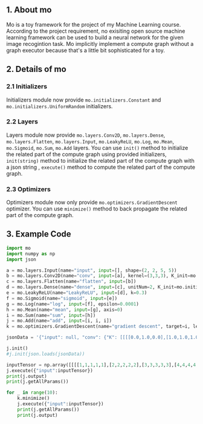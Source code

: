 ## 1. About mo
Mo is a toy framework for the project of my Machine Learning course. According to the project requirement, no exisiting open source machine learning framework can be used to build a neural network for the given image recogintion task. Mo implicitly implement a compute graph without a graph executor because that's a little bit sophisticated for a toy.

## 2. Details of mo

### 2.1 Initializers

Initializers module now provide `mo.initializers.Constant` and `mo.initializers.UniformRandom` initializers.

### 2.2 Layers
Layers module now provide `mo.layers.Conv2D`, `mo.layers.Dense`, `mo.layers.Flatten`, `mo.layers.Input`, `mo.LeakyReLU`, `mo.Log`, `mo.Mean`, `mo.Sigmoid`, `mo.Sum`, `mo.Add` layers. You can use `init()` method to initialize the related part of the compute graph using provided initializers, `init(string)` method to initialize the related part of the compute graph with a json string , `execute()` method to compute the related part of the compute graph.

### 2.3 Optimizers
Optimizers module now only provide `mo.optimizers.GradientDescent` optimizer. You can use `minimize()` method to back propagate the related part of the compute graph.

## 3. Example Code
```python
import mo
import numpy as np
import json

a = mo.layers.Input(name="input", input=[], shape=(2, 2, 5, 5))
b = mo.layers.Conv2D(name="conv", input=[a], kernel=(3,3,3), K_init=mo.initializers.UniformRandom(-0.01, 0.01), b_init=mo.initializers.UniformRandom(-0.01, 0.01))
c = mo.layers.Flatten(name="flatten", input=[b])
d = mo.layers.Dense(name="dense", input=[c], unitNum=2, K_init=mo.initializers.UniformRandom(-0.01, 0.01), b_init=mo.initializers.UniformRandom(-0.01, 0.01))
e = mo.LeakyReLU(name="LeakyReLU", input=[d], k=0.3)
f = mo.Sigmoid(name="sigmoid", input=[e])
g = mo.Log(name="log", input=[f], epsilon=0.0001)
h = mo.Mean(name="mean", input=[g], axis=0)
i = mo.Sum(name="sum", input=[h])
j = mo.Add(name="add", input=[i, i, i])
k = mo.optimizers.GradientDescent(name="gradient descent", target=i, learning_rate=0.001)

jsonData = '{"input": null, "conv": {"K": [[[[0.0,1.0,0.0],[1.0,1.0,1.0],[0.0,1.0,0.0]],[[0.0,1.0,0.0],[1.0,1.0,1.0],[0.0,1.0,0.0]]],[[[0.0,0.0,0.0],[1.0,1.0,1.0],[0.0,0.0,0.0]],[[0.0,0.0,0.0],[1.0,1.0,1.0],[0.0,0.0,0.0]]],[[[0.0,1.0,0.0],[0.0,1.0,0.0],[0.0,1.0,0.0]],[[0.0,1.0,0.0],[0.0,1.0,0.0],[0.0,1.0,0.0]]]], "b": [-1.0,0.0,1.0]}, "flatten": null, "dense": {"K": [[0.001,0.002,0.003,0.004,0.005,0.006,0.007,0.008,0.009,0.01,0.011,0.012,0.013,0.014,0.015,0.016,0.017,0.018,0.019,0.02,0.021,0.022,0.023,0.024,0.025,0.026,0.027],[0.001,0.002,0.003,0.004,0.005,0.006,0.007,0.008,0.009,0.01,0.011,0.012,0.013,0.014,0.015,0.016,0.017,0.018,0.019,0.02,0.021,0.022,0.023,0.024,0.025,0.026,0.027]], "b": [0.001,-0.001]}, "log": null, "mean": null, "sum": null, "add": null}'

j.init()
#j.init(json.loads(jsonData))

inputTensor = np.array([[[[1,1,1,1,1],[2,2,2,2,2],[3,3,3,3,3],[4,4,4,4,4],[5,5,5,5,5]],[[1,2,3,4,5],[1,2,3,4,5],[1,2,3,4,5],[1,2,3,4,5],[1,2,3,4,5]]],[[[-1,-1,-1,-1,-1],[-2,-2,-2,-2,-2],[-3,-3,-3,-3,-3],[-4,-4,-4,-4,-4],[-5,-5,-5,-5,-5]],[[-1,-2,-3,-4,-5],[-1,-2,-3,-4,-5],[-1,-2,-3,-4,-5],[-1,-2,-3,-4,-5],[-1,-2,-3,-4,-5]]]])
j.execute({"input":inputTensor})
print(j.output)
print(j.getAllParams())

for _ in range(10):
    k.minimize()
    j.execute({"input":inputTensor})
    print(j.getAllParams())
    print(j.output)
```
